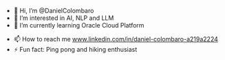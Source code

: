 - 👋 Hi, I’m @DanielColombaro
- 👀 I’m interested in AI, NLP and LLM
- 🌱 I’m currently learning Oracle Cloud Platform
<!--- - 💞️ I’m looking to collaborate on ... --->
- 📫 How to reach me www.linkedin.com/in/daniel-colombaro-a219a2224
- ⚡ Fun fact: Ping pong and hiking enthusiast 

<!---
DanielColombaro/DanielColombaro is a ✨ special ✨ repository because its `README.md` (this file) appears on your GitHub profile.
You can click the Preview link to take a look at your changes.
--->
